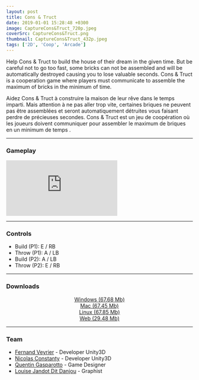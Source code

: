 ```yaml
---
layout: post
title: Cons & Truct
date: 2019-01-01 15:28:48 +0300
image: CaptureCons&Truct_720p.jpeg
coverSrc: CaptureCons&Truct.png
thumbnail: CaptureCons&Truct_432p.jpeg
tags: ['2D', 'Coop', 'Arcade']
---
```

Help Cons & Truct to build the house of their dream in the given time. But be careful not to go too fast, some bricks can not be assembled and will be automatically destroyed causing you to lose valuable seconds.
Cons & Truct is a cooperation game where players must communicate to assemble the maximum of bricks in the minimum of time.

Aidez Cons & Truct à construire la maison de leur rêve dans le temps imparti. Mais attention à ne pas aller trop vite, certaines briques ne peuvent pas être assemblées et seront automatiquement détruites vous faisant perdre de précieuses secondes.
Cons & Truct est un jeu de coopération où les joueurs doivent communiquer pour assembler le maximum de briques en un minimum de temps .

***

### Gameplay
<iframe src="https://www.youtube.com/embed/NmZTvgSJ8zU" frameborder="0" frameborder="0" allow="accelerometer; clipboard-write; encrypted-media; gyroscope; picture-in-picture" allowfullscreen></iframe>

***

### Controls
* Build (P1): E / RB
* Throw (P1): A / LB
* Build (P2): A / LB
* Throw (P2): E / RB

***

### Downloads
<p style="text-align: center;margin: 0;"><a href="https://1drv.ms/u/s!AoYk8X2I2PMgg5dQK5QFhiQRFD0Frw?e=VhHu03">Windows (67.68 Mb)</a></p>
<p style="text-align: center;margin: 0;"><a href="https://1drv.ms/u/s!AoYk8X2I2PMgg5dO8oSqWLBZ46bqMg?e=PYj4PH">Mac (67.45 Mb)</a></p>
<p style="text-align: center;margin: 0;"><a href="https://1drv.ms/u/s!AoYk8X2I2PMgg5dP1OGaQ0_tHIfPPw?e=YK4A5i">Linux (67.85 Mb)</a></p>
<p style="text-align: center;margin: 0;"><a href="https://1drv.ms/u/s!AoYk8X2I2PMgg5dMzSIHafFP_dfKXw?e=EAoFLH">Web (29.48 Mb)</a></p>

***

### Team
* [Fernand Veyrier](https://www.linkedin.com/in/fernand-veyrier-26372596/) - Developer Unity3D
* [Nicolas Constanty](https://fr.linkedin.com/in/nicolas-constanty-653232113) - Developer Unity3D
* [Quentin Gasparotto](https://www.linkedin.com/in/quentin-gasparotto/?originalSubdomain=fr) - Game Designer
* [Louise Jandot Dit Danjou]() - Graphist
